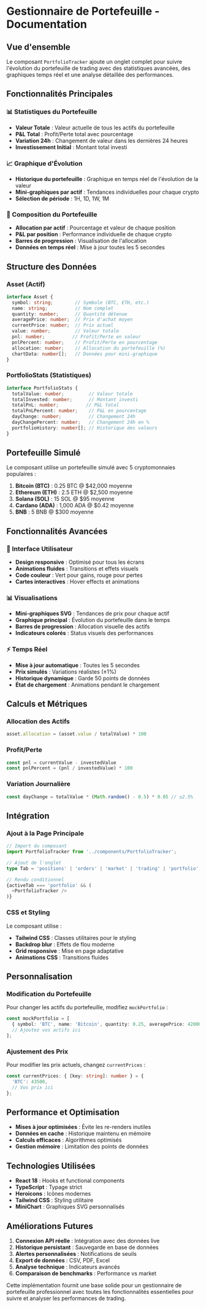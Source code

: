# Gestionnaire de Portefeuille - Documentation

## Vue d'ensemble

Le composant `PortfolioTracker` ajoute un onglet complet pour suivre l'évolution du portefeuille de trading avec des statistiques avancées, des graphiques temps réel et une analyse détaillée des performances.

## Fonctionnalités Principales

### 📊 Statistiques du Portefeuille
- **Valeur Totale** : Valeur actuelle de tous les actifs du portefeuille
- **P&L Total** : Profit/Perte total avec pourcentage
- **Variation 24h** : Changement de valeur dans les dernières 24 heures
- **Investissement Initial** : Montant total investi

### 📈 Graphique d'Évolution
- **Historique du portefeuille** : Graphique en temps réel de l'évolution de la valeur
- **Mini-graphiques par actif** : Tendances individuelles pour chaque crypto
- **Sélection de période** : 1H, 1D, 1W, 1M

### 🎯 Composition du Portefeuille
- **Allocation par actif** : Pourcentage et valeur de chaque position
- **P&L par position** : Performance individuelle de chaque crypto
- **Barres de progression** : Visualisation de l'allocation
- **Données en temps réel** : Mise à jour toutes les 5 secondes

## Structure des Données

### Asset (Actif)
```typescript
interface Asset {
  symbol: string;        // Symbole (BTC, ETH, etc.)
  name: string;          // Nom complet
  quantity: number;      // Quantité détenue
  averagePrice: number;  // Prix d'achat moyen
  currentPrice: number;  // Prix actuel
  value: number;         // Valeur totale
  pnl: number;          // Profit/Perte en valeur
  pnlPercent: number;    // Profit/Perte en pourcentage
  allocation: number;    // Allocation du portefeuille (%)
  chartData: number[];   // Données pour mini-graphique
}
```

### PortfolioStats (Statistiques)
```typescript
interface PortfolioStats {
  totalValue: number;         // Valeur totale
  totalInvested: number;      // Montant investi
  totalPnL: number;          // P&L total
  totalPnLPercent: number;    // P&L en pourcentage
  dayChange: number;          // Changement 24h
  dayChangePercent: number;   // Changement 24h en %
  portfolioHistory: number[]; // Historique des valeurs
}
```

## Portefeuille Simulé

Le composant utilise un portefeuille simulé avec 5 cryptomonnaies populaires :

1. **Bitcoin (BTC)** : 0.25 BTC @ $42,000 moyenne
2. **Ethereum (ETH)** : 2.5 ETH @ $2,500 moyenne
3. **Solana (SOL)** : 15 SOL @ $95 moyenne
4. **Cardano (ADA)** : 1,000 ADA @ $0.42 moyenne
5. **BNB** : 5 BNB @ $300 moyenne

## Fonctionnalités Avancées

### 🎨 Interface Utilisateur
- **Design responsive** : Optimisé pour tous les écrans
- **Animations fluides** : Transitions et effets visuels
- **Code couleur** : Vert pour gains, rouge pour pertes
- **Cartes interactives** : Hover effects et animations

### 📊 Visualisations
- **Mini-graphiques SVG** : Tendances de prix pour chaque actif
- **Graphique principal** : Évolution du portefeuille dans le temps
- **Barres de progression** : Allocation visuelle des actifs
- **Indicateurs colorés** : Status visuels des performances

### ⚡ Temps Réel
- **Mise à jour automatique** : Toutes les 5 secondes
- **Prix simulés** : Variations réalistes (±1%)
- **Historique dynamique** : Garde 50 points de données
- **État de chargement** : Animations pendant le chargement

## Calculs et Métriques

### Allocation des Actifs
```typescript
asset.allocation = (asset.value / totalValue) * 100
```

### Profit/Perte
```typescript
const pnl = currentValue - investedValue
const pnlPercent = (pnl / investedValue) * 100
```

### Variation Journalière
```typescript
const dayChange = totalValue * (Math.random() - 0.5) * 0.05 // ±2.5%
```

## Intégration

### Ajout à la Page Principale
```typescript
// Import du composant
import PortfolioTracker from '../components/PortfolioTracker';

// Ajout de l'onglet
type Tab = 'positions' | 'orders' | 'market' | 'trading' | 'portfolio';

// Rendu conditionnel
{activeTab === 'portfolio' && (
  <PortfolioTracker />
)}
```

### CSS et Styling
Le composant utilise :
- **Tailwind CSS** : Classes utilitaires pour le styling
- **Backdrop blur** : Effets de flou moderne
- **Grid responsive** : Mise en page adaptative
- **Animations CSS** : Transitions fluides

## Personnalisation

### Modification du Portefeuille
Pour changer les actifs du portefeuille, modifiez `mockPortfolio` :
```typescript
const mockPortfolio = [
  { symbol: 'BTC', name: 'Bitcoin', quantity: 0.25, averagePrice: 42000 },
  // Ajoutez vos actifs ici
];
```

### Ajustement des Prix
Pour modifier les prix actuels, changez `currentPrices` :
```typescript
const currentPrices: { [key: string]: number } = {
  'BTC': 43500,
  // Vos prix ici
};
```

## Performance et Optimisation

- **Mises à jour optimisées** : Évite les re-renders inutiles
- **Données en cache** : Historique maintenu en mémoire
- **Calculs efficaces** : Algorithmes optimisés
- **Gestion mémoire** : Limitation des points de données

## Technologies Utilisées

- **React 18** : Hooks et functional components
- **TypeScript** : Typage strict
- **Heroicons** : Icônes modernes
- **Tailwind CSS** : Styling utilitaire
- **MiniChart** : Graphiques SVG personnalisés

## Améliorations Futures

1. **Connexion API réelle** : Intégration avec des données live
2. **Historique persistant** : Sauvegarde en base de données
3. **Alertes personnalisées** : Notifications de seuils
4. **Export de données** : CSV, PDF, Excel
5. **Analyse technique** : Indicateurs avancés
6. **Comparaison de benchmarks** : Performance vs market

Cette implémentation fournit une base solide pour un gestionnaire de portefeuille professionnel avec toutes les fonctionnalités essentielles pour suivre et analyser les performances de trading.
